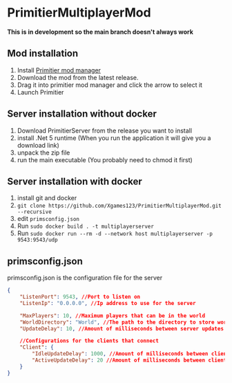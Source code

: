# PrimitierMultiplayerMod
**This is in development so the main branch doesn't always work**

## Mod installation
1) Install [Primitier mod manager](https://github.com/Xgames123/PrimitierModManager)
2) Download the mod from the latest release.
3) Drag it into primitier mod manager and click the arrow to select it
4) Launch Primitier

## Server installation without docker
1) Download PrimitierServer from the release you want to install
2) install .Net 5 runtime (When you run the application it will give you a download link)
3) unpack the zip file
4) run the main executable (You probably need to chmod it first)

## Server installation with docker
1) install git and docker
2) ```git clone https://github.com/Xgames123/PrimitierMultiplayerMod.git --recursive```
3) edit `primsconfig.json`
3) Run ```sudo docker build . -t multiplayerserver```
4) Run ```sudo docker run --rm -d --network host multiplayerserver -p 9543:9543/udp```

## primsconfig.json
primsconfig.json is the configuration file for the server
```json
{
	"ListenPort": 9543, //Port to listen on
	"ListenIp": "0.0.0.0", //Ip address to use for the server

	"MaxPlayers": 10, //Maximum players that can be in the world
	"WorldDirectory": "World", //The path to the directory to store world data into
	"UpdateDelay": 10, //Amount of milliseconds between server updates (When the server sends a packet to all connected clients)

	//Configurations for the clients that connect
	"Client": {
		"IdleUpdateDelay": 1000, //Amount of milliseconds between client updates when the client is idle (when the client is too far away from other players to be seen)
		"ActiveUpdateDelay": 20 //Amount of milliseconds between client updates when the client can be seen by other players
	}
}
```
